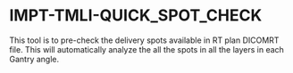 # IMPT-TMLI-QUICK_SPOT_CHECK
This tool is to pre-check the delivery spots available in RT plan DICOMRT file.  This will automatically analyze the all the spots in all the layers in each Gantry angle.
